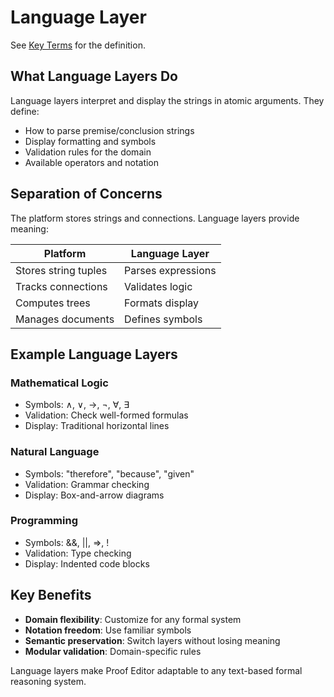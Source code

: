 # Language Layer

See [Key Terms](./key-terms.md#language-layer) for the definition.

## What Language Layers Do

Language layers interpret and display the strings in atomic arguments. They define:
- How to parse premise/conclusion strings
- Display formatting and symbols
- Validation rules for the domain
- Available operators and notation

## Separation of Concerns

The platform stores strings and connections. Language layers provide meaning:

| Platform | Language Layer |
|----------|----------------|
| Stores string tuples | Parses expressions |
| Tracks connections | Validates logic |
| Computes trees | Formats display |
| Manages documents | Defines symbols |

## Example Language Layers

### Mathematical Logic
- Symbols: ∧, ∨, →, ¬, ∀, ∃
- Validation: Check well-formed formulas
- Display: Traditional horizontal lines

### Natural Language
- Symbols: "therefore", "because", "given"
- Validation: Grammar checking
- Display: Box-and-arrow diagrams

### Programming
- Symbols: &&, ||, =>, !
- Validation: Type checking
- Display: Indented code blocks

## Key Benefits

- **Domain flexibility**: Customize for any formal system
- **Notation freedom**: Use familiar symbols
- **Semantic preservation**: Switch layers without losing meaning
- **Modular validation**: Domain-specific rules

Language layers make Proof Editor adaptable to any text-based formal reasoning system.